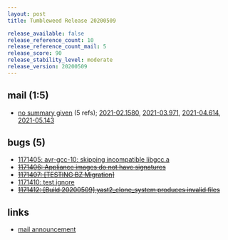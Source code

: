 ```yaml
---
layout: post
title: Tumbleweed Release 20200509

release_available: false
release_reference_count: 10
release_reference_count_mail: 5
release_score: 90
release_stability_level: moderate
release_version: 20200509
---
```


## mail (1:5)

- [no summary given](https://github.com/boombatower/tumbleweed-review/issues/10) (5 refs); [2021-02.1580](https://github.com/boombatower/tumbleweed-review/issues/10), [2021-03.971](https://github.com/boombatower/tumbleweed-review/issues/10), [2021-04.614](https://github.com/boombatower/tumbleweed-review/issues/10), [2021-05.143](https://github.com/boombatower/tumbleweed-review/issues/10)

## bugs (5)

<!--more-->

- [1171405: avr-gcc-10: skipping incompatible libgcc.a](https://bugzilla.opensuse.org/show_bug.cgi?id=1171405)
- ~~[1171406: Appliance images do not have signatures](https://bugzilla.opensuse.org/show_bug.cgi?id=1171406)~~
- ~~[1171407: \[TESTING BZ Migration\]](https://bugzilla.opensuse.org/show_bug.cgi?id=1171407)~~
- [1171410: test ignore](https://bugzilla.opensuse.org/show_bug.cgi?id=1171410)
- ~~[1171412: \[Build 20200509\] yast2_clone_system produces invalid files](https://bugzilla.opensuse.org/show_bug.cgi?id=1171412)~~



## links

- [mail announcement](https://github.com/boombatower/tumbleweed-review/issues/10)
